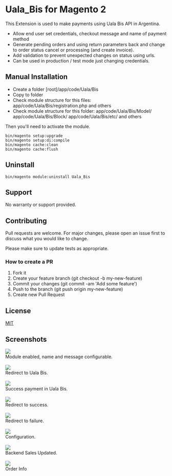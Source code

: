# Uala_Bis for Magento 2

This Extension is used to make payments using Uala Bis API in Argentina.

- Allow end user set credentials, checkout message and name of payment method 
- Generate pending orders and using return parameters back and change to order status cancel or processing (and create invoice).
- Add validation to prevent unexpected changes on status using urls.
- Can be used in production / test mode just changing credentials.

## Manual Installation

- Create a folder [root]/app/code/Uala/Bis
- Copy to folder
- Check module structure for this files: app/code/Uala/Bis/registration.php and others
- Check module structure for this folder: app/code/Uala/Bis/Model/ app/code/Uala/Bis/Block/ app/code/Uala/Bis/etc/ and others

Then you'll need to activate the module.

```
bin/magento setup:upgrade
bin/magento setup:di:compile
bin/magento cache:clean
bin/magento cache:flush
```

## Uninstall

```
bin/magento module:uninstall Uala_Bis
```

## Support

No warranty or support provided.

## Contributing

Pull requests are welcome. For major changes, please open an issue first to discuss what you would like to change.

Please make sure to update tests as appropriate.

### How to create a PR

1. Fork it
2. Create your feature branch (git checkout -b my-new-feature)
3. Commit your changes (git commit -am 'Add some feature')
4. Push to the branch (git push origin my-new-feature)
5. Create new Pull Request

## License

[MIT](https://choosealicense.com/licenses/mit/)

## Screenshots
<a href="https://imgur.com/0BOSQ2B"><img src="https://i.imgur.com/0BOSQ2B.png"/></a><br>
Module enabled, name and message configurable.<br><br>
<a href="https://imgur.com/9kkmwTO"><img src="https://i.imgur.com/9kkmwTO.png"/></a><br>
Redirect to Uala Bis.<br><br>
<a href="https://imgur.com/z0njCiX"><img src="https://i.imgur.com/z0njCiX.png"/></a><br>
Success payment in Uala Bis.<br><br>
<a href="https://imgur.com/0lQq9vY"><img src="https://i.imgur.com/0lQq9vY.png"/></a><br>
Redirect to success.<br><br>
<a href="https://imgur.com/wajxQIJ"><img src="https://i.imgur.com/wajxQIJ.png"/></a><br>
Redirect to failure.<br><br>
<a href="https://imgur.com/9gMC4oD"><img src="https://i.imgur.com/9gMC4oD.png"/></a><br>
Configuration.<br><br>
<a href="https://imgur.com/BSbWcjM"><img src="https://i.imgur.com/BSbWcjM.png"/></a><br>
Backend Sales Updated.<br><br>
<a href="https://imgur.com/3Uo28Sm"><img src="https://i.imgur.com/3Uo28Sm.png"/></a><br>
Order Info
